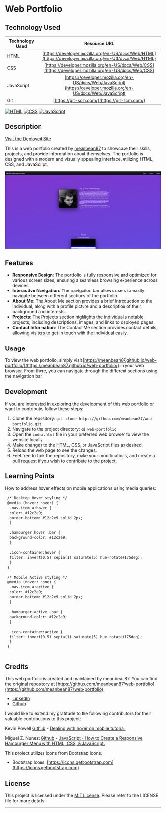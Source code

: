 # Web Portfolio

## Technology Used

| Technology Used |                                                  Resource URL                                                  |
| --------------- | :-------------------------------------------------------------------------------------------------------------: |
| HTML            |       [https://developer.mozilla.org/en-US/docs/Web/HTML](https://developer.mozilla.org/en-US/docs/Web/HTML)       |
| CSS             |        [https://developer.mozilla.org/en-US/docs/Web/CSS](https://developer.mozilla.org/en-US/docs/Web/CSS)        |
| JavaScript      | [https://developer.mozilla.org/en-US/docs/Web/JavaScript](https://developer.mozilla.org/en-US/docs/Web/JavaScript) |
| Git             |                                    [https://git-scm.com/](https://git-scm.com/)                                    |

[![HTML](https://img.shields.io/badge/HTML-5-orange)](https://developer.mozilla.org/en-US/docs/Web/HTML) [![CSS](https://img.shields.io/badge/CSS-3-blue)](https://developer.mozilla.org/en-US/docs/Web/CSS) [![JavaScript](https://img.shields.io/badge/JavaScript-ES6-yellow)](https://developer.mozilla.org/en-US/docs/Web/JavaScript)

## Description

[Visit the Deployed Site](https://meanbean87.github.io/web-portfolio/)

This is a web portfolio created by [meanbean87](https://github.com/meanbean87) to showcase their skills, projects, and provide information about themselves. The portfolio is designed with a modern and visually appealing interface, utilizing HTML, CSS, and JavaScript.

![Site Langing Page](./assets/images/landing-page.png)

## Features

- **Responsive Design**: The portfolio is fully responsive and optimized for various screen sizes, ensuring a seamless browsing experience across devices.
- **Interactive Navigation**: The navigation bar allows users to easily navigate between different sections of the portfolio.
- **About Me**: The About Me section provides a brief introduction to the individual, along with a profile picture and a description of their background and interests.
- **Projects**: The Projects section highlights the individual's notable projects, including descriptions, images, and links to deployed pages.
- **Contact Information**: The Contact Me section provides contact details, allowing visitors to get in touch with the individual easily.

## Usage

To view the web portfolio, simply visit [https://meanbean87.github.io/web-portfolio/](https://meanbean87.github.io/web-portfolio/) in your web browser. From there, you can navigate through the different sections using the navigation bar.

## Development

If you are interested in exploring the development of this web portfolio or want to contribute, follow these steps:

1. Clone the repository: `git clone https://github.com/meanbean87/web-portfolio.git`
2. Navigate to the project directory: `cd web-portfolio`
3. Open the `index.html` file in your preferred web browser to view the website locally.
4. Make changes to the HTML, CSS, or JavaScript files as desired.
5. Reload the web page to see the changes.
6. Feel free to fork the repository, make your modifications, and create a pull request if you wish to contribute to the project.

## Learning Points

How to address hover effects on mobile applications using media queries:

```
 /* Desktop Hover styling */
 @media (hover: hover) {
  .nav-item a:hover {
  color: #12c2e9;
  border-bottom: #12c2e9 solid 2px;
  }
 
  .hamburger:hover .bar {
  background-color: #12c2e9;
  }
 
  .icon-container:hover {
  filter: invert(0.5) sepia(1) saturate(5) hue-rotate(175deg);
  }
 }
 
 /* Mobile Active styling */
 @media (hover: none) {
  .nav-item a:active {
  color: #12c2e9;
  border-bottom: #12c2e9 solid 2px;
  }
 
  .hamburger:active .bar {
  background-color: #12c2e9;
  }
 
  .icon-container:active {
  filter: invert(0.5) sepia(1) saturate(5) hue-rotate(175deg);
  }
 }
 
```

## Credits

This web portfolio is created and maintained by meanbean87. You can find the original repository at [https://github.com/meanbean87/web-portfolio](https://github.com/meanbean87/web-portfolio)

* [LinkedIn](https://www.linkedin.com/in/michael-mattingly-5580b1280/)
* [Github](https://github.com/MeanBean87)

I would like to extend my gratitude to the following contributors for their valuable contributions to this project:

Kevin Powell [Github](https://github.com/kevin-powell) - [Dealing with hover on mobile tutorial.](https://www.youtube.com/watch?v=uuluAyw9AI0)

Miguel Z. Nunez: [Github](https://github.com/miguelznunez) - [JavaScript - How to Create a Responsive Hamburger Menu with HTML, CSS, & JavaScript.](https://www.youtube.com/watch?v=flItyHiDm7E)

This project utilizes icons from Bootstrap Icons.

- Bootstrap Icons: [https://icons.getbootstrap.com](https://icons.getbootstrap.com)

## License

This project is licensed under the [MIT License](https://github.com/meanbean87/web-portfolio/blob/main/LICENSE). Please refer to the LICENSE file for more details.

---
